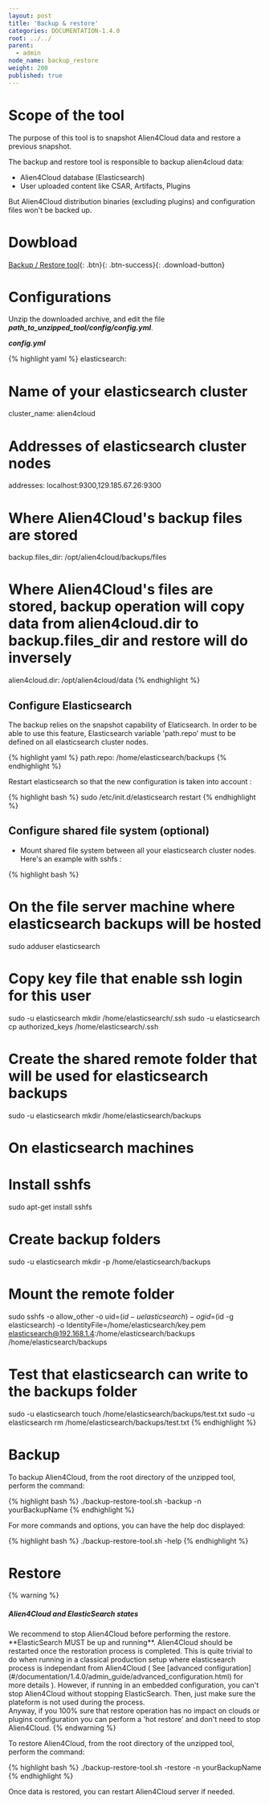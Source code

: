 ```yaml
---
layout: post
title: 'Backup & restore'
categories: DOCUMENTATION-1.4.0
root: ../../
parent:
  - admin
node_name: backup_restore
weight: 200
published: true
---
```


# Scope of the tool

The purpose of this tool is to snapshot Alien4Cloud data and restore a previous snapshot.

The backup and restore tool is responsible to backup alien4cloud data:

- Alien4Cloud database (Elasticsearch)
- User uploaded content like CSAR, Artifacts, Plugins

But Alien4Cloud distribution binaries (excluding plugins) and configuration files won't be backed up.


# Dowbload 

[<i class="fa fa-download"></i> Backup / Restore tool][backup-restore-tool_url]{: .btn}{: .btn-success}{: .download-button}

# Configurations

Unzip the downloaded archive, and edit the file ***path_to_unzipped_tool/config/config.yml***.



***config.yml***

{% highlight yaml %}
elasticsearch:
# Name of your elasticsearch cluster
  cluster_name: alien4cloud
# Addresses of elasticsearch cluster nodes
  addresses: localhost:9300,129.185.67.26:9300

# Where Alien4Cloud's backup files are stored
backup.files_dir: /opt/alien4cloud/backups/files

# Where Alien4Cloud's files are stored, backup operation will copy data from alien4cloud.dir to backup.files_dir and restore will do inversely
alien4cloud.dir: /opt/alien4cloud/data
{% endhighlight %}


## Configure Elasticsearch

The backup relies on the snapshot capability of Elaticsearch. In order to be able to use this feature, Elasticsearch variable 'path.repo' must to be defined on all elasticsearch cluster nodes.

{% highlight yaml %}
path.repo: /home/elasticsearch/backups
{% endhighlight %}

Restart elasticsearch so that the new configuration is taken into account :

{% highlight bash %}
sudo /etc/init.d/elasticsearch restart
{% endhighlight %}

## Configure shared file system (optional)

* Mount shared file system between all your elasticsearch cluster nodes. Here's an example with sshfs :

{% highlight bash %}
# On the file server machine where elasticsearch backups will be hosted
sudo adduser elasticsearch
# Copy key file that enable ssh login for this user
sudo -u elasticsearch mkdir /home/elasticsearch/.ssh
sudo -u elasticsearch cp authorized_keys /home/elasticsearch/.ssh
# Create the shared remote folder that will be used for elasticsearch backups
sudo -u elasticsearch mkdir /home/elasticsearch/backups

# On elasticsearch machines
# Install sshfs
sudo apt-get install sshfs
# Create backup folders
sudo -u elasticsearch mkdir -p /home/elasticsearch/backups
# Mount the remote folder
sudo sshfs -o allow_other -o uid=$(id -u elasticsearch) -o gid=$(id -g elasticsearch) -o IdentityFile=/home/elasticsearch/key.pem elasticsearch@192.168.1.4:/home/elasticsearch/backups /home/elasticsearch/backups
# Test that elasticsearch can write to the backups folder
sudo -u elasticsearch touch /home/elasticsearch/backups/test.txt
sudo -u elasticsearch rm /home/elasticsearch/backups/test.txt
{% endhighlight %}


# Backup

To backup Alien4Cloud, from the root directory of the unzipped tool, perform the command:

{% highlight bash %}
./backup-restore-tool.sh -backup -n yourBackupName
{% endhighlight %}

For more commands and options, you can have the help doc displayed:

{% highlight bash %}
./backup-restore-tool.sh -help
{% endhighlight %}

# Restore

{% warning %}
<h5>Alien4Cloud and ElasticSearch states</h5>
We recommend to stop Alien4Cloud before performing the restore. **ElasticSearch MUST be up and running**. Alien4Cloud should be restarted once the restoration process is completed.  This is quite trivial to do when running in a classical production setup where elasticsearch process is independant from Alien4Cloud ( See [advanced configuration](#/documentation/1.4.0/admin_guide/advanced_configuration.html) for more details ).  
However, if running in an embedded configuration, you can't stop Alien4Cloud without stopping ElasticSearch. Then, just make sure the plateform is not used during the process.
<br/>
Anyway, if you 100% sure that restore operation has no impact on clouds or plugins configuration you can perform a 'hot restore' and don't need to stop Alien4Cloud.
{% endwarning %}

To restore Alien4Cloud, from the root directory of the unzipped tool, perform the command:

{% highlight bash %}
./backup-restore-tool.sh -restore -n yourBackupName
{% endhighlight %}

Once data is restored, you can restart Alien4Cloud server if needed.


[backup-restore-tool_url]: http://fastconnect.org/maven/service/local/artifact/maven/redirect?r=fastconnect&g=alien4cloud&a=alien4cloud-backup-restore-tools&v=LATEST&p=zip&c=distrib "backup-restore-tool"

[migration-tool_url]: https://fastconnect.org/maven/content/repositories/fastconnect/alien4cloud/alien4cloud-migration-cfy34/1.4.0/alien4cloud-migration-cfy34-1.4.0-distrib.zip "migration-tool"
